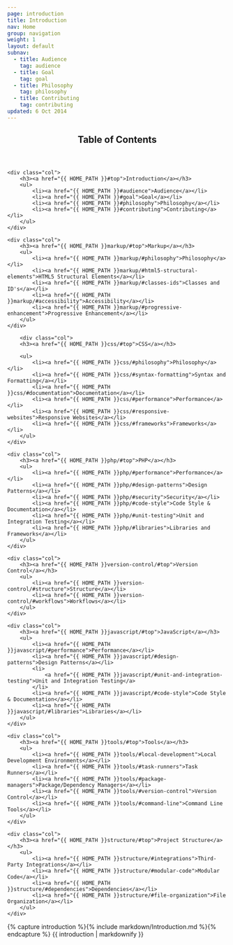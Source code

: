 ```yaml
---
page: introduction
title: Introduction
nav: Home
group: navigation
weight: 1
layout: default
subnav:
  - title: Audience
    tag: audience
  - title: Goal
    tag: goal
  - title: Philosophy
    tag: philosophy
  - title: Contributing
    tag: contributing
updated: 6 Oct 2014
---
```


<div class="toc">
	<header>
		<h2>Table of Contents</h2>
	</header>

	<div class="col">
		<h3><a href="{{ HOME_PATH }}#top">Introduction</a></h3>
		<ul>
			<li><a href="{{ HOME_PATH }}#audience">Audience</a></li>
			<li><a href="{{ HOME_PATH }}#goal">Goal</a></li>
			<li><a href="{{ HOME_PATH }}#philosophy">Philosophy</a></li>
			<li><a href="{{ HOME_PATH }}#contributing">Contributing</a></li>
		</ul>
	</div>

    <div class="col">
		<h3><a href="{{ HOME_PATH }}markup/#top">Markup</a></h3>
		<ul>
			<li><a href="{{ HOME_PATH }}markup/#philosophy">Philosophy</a></li>
			<li><a href="{{ HOME_PATH }}markup/#html5-structural-elements">HTML5 Structural Elements</a></li>
			<li><a href="{{ HOME_PATH }}markup/#classes-ids">Classes and ID's</a></li>
			<li><a href="{{ HOME_PATH }}markup/#accessibility">Accessibility</a></li>
			<li><a href="{{ HOME_PATH }}markup/#progressive-enhancement">Progressive Enhancement</a></li>
		</ul>
	</div>

	    <div class="col">
  		<h3><a href="{{ HOME_PATH }}css/#top">CSS</a></h3>

  		<ul>
  			<li><a href="{{ HOME_PATH }}css/#philosophy">Philosophy</a></li>
  			<li><a href="{{ HOME_PATH }}css/#syntax-formatting">Syntax and Formatting</a></li>
  			<li><a href="{{ HOME_PATH }}css/#documentation">Documentation</a></li>
  			<li><a href="{{ HOME_PATH }}css/#performance">Performance</a></li>
  			<li><a href="{{ HOME_PATH }}css/#responsive-websites">Responsive Websites</a></li>
  			<li><a href="{{ HOME_PATH }}css/#frameworks">Frameworks</a></li>
  		</ul>
  	</div>

	<div class="col">
		<h3><a href="{{ HOME_PATH }}php/#top">PHP</a></h3>
		<ul>
			<li><a href="{{ HOME_PATH }}php/#performance">Performance</a></li>
			<li><a href="{{ HOME_PATH }}php/#design-patterns">Design Patterns</a></li>
			<li><a href="{{ HOME_PATH }}php/#security">Security</a></li>
			<li><a href="{{ HOME_PATH }}php/#code-style">Code Style & Documentation</a></li>
			<li><a href="{{ HOME_PATH }}php/#unit-testing">Unit and Integration Testing</a></li>
			<li><a href="{{ HOME_PATH }}php/#libraries">Libraries and Frameworks</a></li>
		</ul>
	</div>

	<div class="col">
		<h3><a href="{{ HOME_PATH }}version-control/#top">Version Control</a></h3>
		<ul>
			<li><a href="{{ HOME_PATH }}version-control/#structure">Structure</a></li>
			<li><a href="{{ HOME_PATH }}version-control/#workflows">Workflows</a></li>
		</ul>
	</div>

	<div class="col">
		<h3><a href="{{ HOME_PATH }}javascript/#top">JavaScript</a></h3>
		<ul>
			<li><a href="{{ HOME_PATH }}javascript/#performance">Performance</a></li>
			<li><a href="{{ HOME_PATH }}javascript/#design-patterns">Design Patterns</a></li>
			<li>
				<a href="{{ HOME_PATH }}javascript/#unit-and-integration-testing">Unit and Integration Testing</a>
			</li>
			<li><a href="{{ HOME_PATH }}javascript/#code-style">Code Style & Documentation</a></li>
			<li><a href="{{ HOME_PATH }}javascript/#libraries">Libraries</a></li>
		</ul>
	</div>

	<div class="col">
		<h3><a href="{{ HOME_PATH }}tools/#top">Tools</a></h3>
		<ul>
			<li><a href="{{ HOME_PATH }}tools/#local-development">Local Development Environments</a></li>
			<li><a href="{{ HOME_PATH }}tools/#task-runners">Task Runners</a></li>
			<li><a href="{{ HOME_PATH }}tools/#package-managers">Package/Dependency Managers</a></li>
			<li><a href="{{ HOME_PATH }}tools/#version-control">Version Control</a></li>
			<li><a href="{{ HOME_PATH }}tools/#command-line">Command Line Tools</a></li>
		</ul>
	</div>

	<div class="col">
		<h3><a href="{{ HOME_PATH }}structure/#top">Project Structure</a></h3>
		<ul>
			<li><a href="{{ HOME_PATH }}structure/#integrations">Third-Party Integrations</a></li>
			<li><a href="{{ HOME_PATH }}structure/#modular-code">Modular Code</a></li>
			<li><a href="{{ HOME_PATH }}structure/#dependencies">Dependencies</a></li>
			<li><a href="{{ HOME_PATH }}structure/#file-organization">File Organization</a></li>
		</ul>
	</div>

</div>

<div class="docs-section">
		{% capture introduction %}{% include markdown/Introduction.md %}{% endcapture %}
		{{ introduction | markdownify }}
</div>
